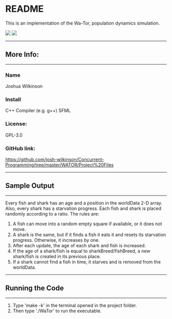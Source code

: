 # README
This is an implementation of the Wa-Tor, population dynamics simulation.
<p float="left">
<a><img src="https://img.shields.io/badge/Language-C++-blue"></a>
<a><img src="https://img.shields.io/badge/version-1.0-red"></a>
</p>

***

## More Info:
***
### Name
Joshua Wilkinson
### Install
C++ Compiler (e.g. g++) SFML
### License:
GPL-3.0
### GitHub link:
https://github.com/josh-wilkinson/Concurrent-Programming/tree/master/WATOR/Project%20Files

***

## Sample Output

***
Every fish and shark has an age and a position in the worldData 2-D array. Also, every shark has a starvation
progress. Each fish and shark is placed randomly according to a ratio. The rules are:
1. A fish can move into a random empty square if available, or it does not move.
2. A shark is the same, but if it finds a fish it eats it and resets its starvation progress. Otherwise, it increases by one.
3. After each update, the age of each shark and fish is increased.
4. If the age of a shark/fish is equal to sharkBreed/fishBreed, a new shark/fish is created in its previous place.
5. If a shark cannot find a fish in time, it starves and is removed from the worldData.

***

## Running the Code

***
1. Type 'make -k' in the terminal opened in the project folder.
2. Then type './WaTor' to run the executable.
